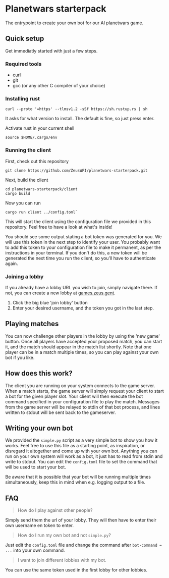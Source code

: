 # Planetwars starterpack

The entrypoint to create your own bot for our AI planetwars game.

## Quick setup

Get immediatly started with just a few steps.

### Required tools

- curl
- git
- gcc (or any other C compiler of your choice)

### Installing rust

```
curl --proto '=https' --tlmsv1.2 -sSf https://sh.rustup.rs | sh
```
It asks for what version to install. The default is fine, so just press enter.

Activate rust in your current shell

```
source $HOME/.cargo/env
```

### Running the client

First, check out this repository
```
git clone https://github.com/ZeusWPI/planetwars-starterpack.git
```

Next, build the client

```
cd planetwars-starterpack/client
cargo build
```

Now you can run 
```
cargo run client ../config.toml`
```

This will start the client using the configuration file we provided in this repository.
Feel free to have a look at what's inside!

You should see some output stating a bot token was generated for you. We will use this
token in the next step to identify your user.
You probably want to add this token to your configuration file to make it permanent,
as per the instructions in your terminal. If you don't do this, a new token will
be generated the next time you run the client, so you'll have to authenticate again.

### Joining a lobby
If you already have a lobby URL you wish to join, simply navigate there. If not,
you can create a new lobby at [games.zeus.gent](https://games.zeus.gent). 

1. Click the big blue 'join lobby' button
2. Enter your desired username, and the token you got in the last step.

## Playing matches

You can now challenge other players in the lobby by using the 'new game' button.
Once all players have accepted your proposed match, you can start it, and the match
should appear in the match list shortly.
Note that one player can be in a match multiple times, so you can play against your own bot if you like.

## How does this work?

The client you are running on your system connects to the game server.
When a match starts, the game server will simply request your client to start a bot for the given player slot.
Your client will then execute the bot command specified in your configuration file to play the match.
Messages from the game server will be relayed to stdin of that bot process, and lines written to stdout will be
sent back to the gameserver.

## Writing your own bot

We provided the `simple.py` script as a very simple bot to show you how it works. Feel free to use this file as a
starting point, as inspiration, or disregard it altogether and come up with your own bot.
Anything you can run on your own system will work as a bot, it just has to read from stdin and write to stdout.
You can edit the `config.toml` file to set the command that will be used to start your bot.

Be aware that it is possible that your bot will be running multiple times simultaneously,
keep this in mind when e.g. logging output to a file.

## FAQ

> How do I play against other people?

Simply send them the url of your lobby. They will then have to enter their own username en token to enter.

> How do I run my own bot and not `simple.py`?

Just edit the `config.toml` file and change the command after `bot-command = ...` into your own command.

> I want to join different lobbies with my bot.

You can use the same token used in the first lobby for other lobbies.